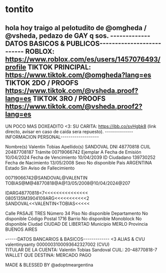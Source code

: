 # tontito
hola hoy traigo al pelotudito de @omgheda / @vsheda, pedazo de GAY q sos.
-------------DATOS BASICOS & PUBLICOS--------------------------
ROBLOX: https://www.roblox.com/es/users/1457076493/profile
TIKTOK PRINCIPAL: https://www.tiktok.com/@omgheda?lang=es
TIKTOK 2DO / PROOFS  https://www.tiktok.com/@vsheda.proof?lang=es
TIKTOK 3RO / PROOFS    https://www.tiktok.com/@vsheda.proof2?lang=es
------------------------------------------------------------------
UN POCO MAS DOXEADITO <3: 
SU CARITA: https://ibb.co/svHgbk8 (link directo, avisar en caso de caida sera repuesto).
--------------INFORMACION PERSONAL-------------------

Nombre(s)            Valentin Tobias
Apellido(s)          SANDOVAL
DNI                  48770818
CUIL                 20487708187
Trámite              00719066742
Ejemplar             A
Fecha de Emisión     10/04/2024
Fecha de Vencimiento 10/04/2039
ID Ciudadano         139730252
Fecha de Nacimiento  13/05/2008
Sexo                 No disponible
País                 ARGENTINA
Estado               Sin Aviso de Fallecimiento
        
00719066742@SANDOVAL@VALENTIN TOBIAS@M@48770818@A@13/05/2008@10/04/2024@207

IDARG48770818<7<<<<<<<<<<<<<<<
0805135M3904109ARG<<<<<<<<<<<2
SANDOVAL<<VALENTIN<TOBIAS<<<<<


Calle                PASAJE TRES
Número               34
Piso                 No disponible
Departamento         No disponible
Código Postal        1716
Barrio               No disponible
Monoblock            No disponible
Ciudad               CIUDAD DE LIBERTAD
Municipio            MERLO
Provincia            BUENOS AIRES
        
------DATOS BANCARIOS & BASICOS------------- <3 
ALIAS & CVU    valentinysanty    0000003100093642327002 (CVU)    
TITULAR DE LA CUENTA: Valentin Tobias Sandoval CUIL: 20-48770818-7
WALLET QUE DESTINA: MERCADO PAGO 

MADE & BLESSED BY @adoptmeargentina
